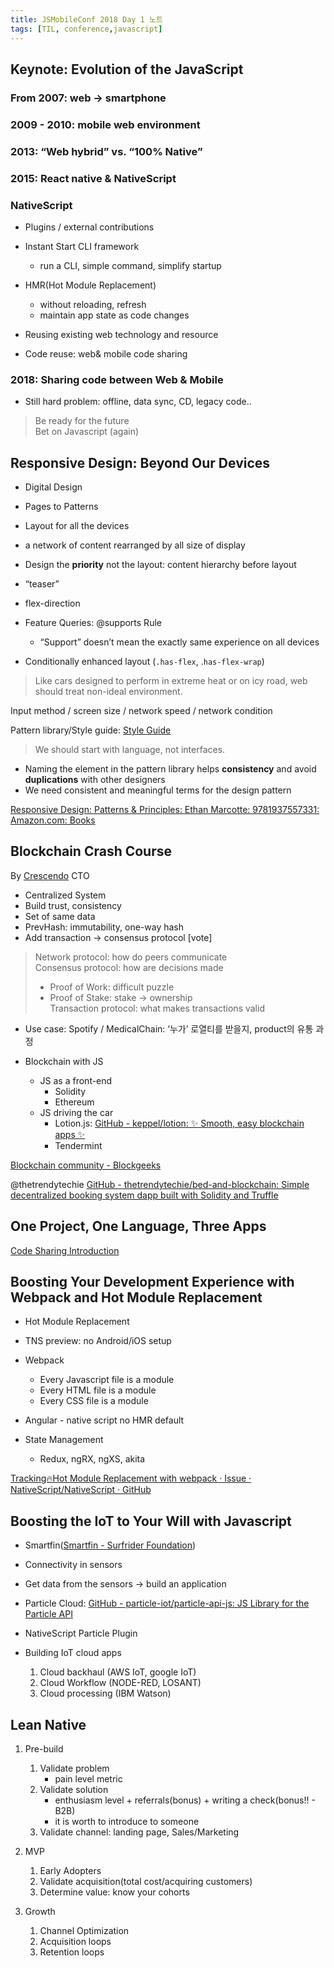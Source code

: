 ```yaml
---
title: JSMobileConf 2018 Day 1 노트 
tags: [TIL, conference,javascript]
---
```

  

## Keynote: Evolution of the JavaScript
### From 2007: web -> smartphone

### 2009 - 2010: mobile web environment

### 2013: “Web hybrid” vs. “100% Native”
### 2015: React native & NativeScript

### NativeScript
- Plugins / external contributions

- Instant Start CLI framework
	- run a CLI, simple command, simplify startup
- HMR(Hot Module Replacement)
	- without reloading, refresh
	- maintain app state as code changes
- Reusing existing web technology and resource
- Code reuse: web& mobile code sharing

### 2018: Sharing code between Web & Mobile
- Still hard problem: offline, data sync, CD, legacy code..

> Be ready for the future  
> Bet on Javascript (again)  

## Responsive Design: Beyond Our Devices
- Digital Design
- Pages to Patterns
- Layout for all the devices

- a network of content rearranged by all size of display
- Design the **priority** not the layout: content hierarchy before layout
- “teaser”
- flex-direction
- Feature Queries: @supports Rule
	- “Support” doesn’t mean the exactly same experience on all devices
- Conditionally enhanced layout (`.has-flex`, .`has-flex-wrap`)

> Like cars designed to perform in extreme heat or on icy road, web should treat non-ideal environment.  

Input method / screen size / network speed / network condition

Pattern library/Style guide: [Style Guide](https://www.starbucks.com/static/reference/styleguide/)

> We should start with language, not interfaces.  

- Naming the element in the pattern library helps **consistency** and avoid **duplications** with other designers
- We need consistent and meaningful terms for the design pattern

[Responsive Design: Patterns & Principles: Ethan Marcotte: 9781937557331: Amazon.com: Books](https://www.amazon.com/Responsive-Design-Principles-Ethan-Marcotte/dp/1937557332)

## Blockchain Crash Course
By [Crescendo](https://getcrescendo.co/) CTO

- Centralized System
- Build trust, consistency
- Set of same data
- PrevHash: immutability, one-way hash
- Add transaction -> consensus protocol [vote]

> Network protocol: how do peers communicate  
> Consensus protocol: how are decisions made  
> 	- Proof of Work: difficult puzzle  
> 	- Proof of Stake: stake -> ownership  
> Transaction protocol: what makes transactions valid  

- Use case: Spotify / MedicalChain: ‘누가’ 로열티를 받을지, product의 유통 과정

- Blockchain with JS
	- JS as a front-end
		- Solidity
		- Ethereum
	- JS driving the car
		- Lotion.js: [GitHub - keppel/lotion: ✨ Smooth, easy blockchain apps ✨](https://github.com/keppel/lotion)
		- Tendermint

[Blockchain community - Blockgeeks](https://blockgeeks.com/)

@thetrendytechie
[GitHub - thetrendytechie/bed-and-blockchain: Simple decentralized booking system dapp built with Solidity and Truffle](https://github.com/thetrendytechie/bed-and-blockchain)

## One Project, One Language, Three Apps
[Code Sharing Introduction](https://docs.nativescript.org/angular/code-sharing/intro)

## Boosting Your Development Experience with Webpack and Hot Module Replacement
- Hot Module Replacement
- TNS preview: no Android/iOS setup
- Webpack
	- Every Javascript file is a module
	- Every HTML file is a module
	- Every CSS file is a module

- Angular - native script no HMR default
- State Management
	- Redux, ngRX, ngXS, akita

[Tracking🔥Hot Module Replacement with webpack · Issue  · NativeScript/NativeScript · GitHub](https://github.com/NativeScript/NativeScript/issues/6398)

## Boosting the IoT to Your Will with Javascript
- Smartfin([Smartfin - Surfrider Foundation](https://www.surfrider.org/programs/smartfin))
- Connectivity in sensors
- Get data from the sensors -> build an application
- Particle Cloud: [GitHub - particle-iot/particle-api-js: JS Library for the Particle API](https://github.com/particle-iot/particle-api-js)
- NativeScript Particle Plugin

- Building IoT cloud apps
	1. Cloud backhaul (AWS IoT, google IoT)
	2. Cloud Workflow (NODE-RED, LOSANT)
	3. Cloud processing (IBM Watson)

## Lean Native
1. Pre-build
	1. Validate problem
		- pain level metric
	2. Validate solution
		- enthusiasm level + referrals(bonus) + writing a check(bonus!! - B2B)   
		- it is worth to introduce to someone
	3. Validate channel: landing page, Sales/Marketing

2. MVP
	1. Early Adopters
	2. Validate acquisition(total cost/acquiring customers)
	3. Determine value: know your cohorts

3. Growth
	1. Channel Optimization
	2. Acquisition loops
	3. Retention loops














